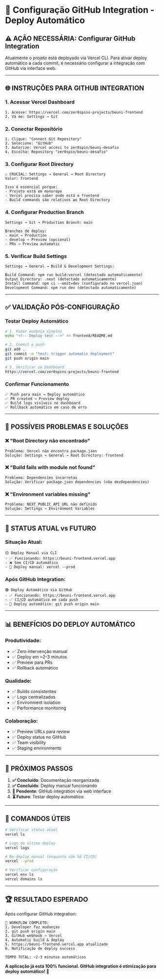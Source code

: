 # 🔗 Configuração GitHub Integration - Deploy Automático

## ⚠️ **AÇÃO NECESSÁRIA: Configurar GitHub Integration**

Atualmente o projeto está deployado via Vercel CLI. Para ativar deploy automático a cada commit, é necessário configurar a integração com GitHub via interface web.

---

## 🌐 **INSTRUÇÕES PARA GITHUB INTEGRATION**

### **1. Acessar Vercel Dashboard**
```
1. Acesse: https://vercel.com/zer0spins-projects/beuni-frontend
2. Vá em: Settings → Git
```

### **2. Conectar Repositório**
```
1. Clique: "Connect Git Repository"
2. Selecione: "GitHub"
3. Autorize: Vercel access to zer0spin/beuni-desafio
4. Escolha: Repository "zer0spin/beuni-desafio"
```

### **3. Configurar Root Directory**
```
⚠️ CRUCIAL: Settings → General → Root Directory
Valor: frontend

Isso é essencial porque:
- Projeto está em monorepo
- Vercel precisa saber onde está o frontend
- Build commands são relativos ao Root Directory
```

### **4. Configurar Production Branch**
```
Settings → Git → Production Branch: main

Branches de deploy:
- main → Production
- develop → Preview (opcional)
- PRs → Preview automatic
```

### **5. Verificar Build Settings**
```
Settings → General → Build & Development Settings:

Build Command: npm run build:vercel (detectado automaticamente)
Output Directory: .next (detectado automaticamente) 
Install Command: npm ci --omit=dev (configurado no vercel.json)
Development Command: npm run dev (detectado automaticamente)
```

---

## ✅ **VALIDAÇÃO PÓS-CONFIGURAÇÃO**

### **Testar Deploy Automático**
```bash
# 1. Fazer mudança simples
echo "<!-- Deploy test -->" >> frontend/README.md

# 2. Commit e push
git add .
git commit -m "test: trigger automatic deployment"
git push origin main

# 3. Verificar no Dashboard
https://vercel.com/zer0spins-projects/beuni-frontend
```

### **Confirmar Funcionamento**
```
✅ Push para main → Deploy automático
✅ PR created → Preview deploy  
✅ Build logs visíveis no dashboard
✅ Rollback automático em caso de erro
```

---

## 🚨 **POSSÍVEIS PROBLEMAS E SOLUÇÕES**

### **❌ "Root Directory não encontrado"**
```
Problema: Vercel não encontra package.json
Solução: Settings → General → Root Directory: frontend
```

### **❌ "Build fails with module not found"**
```
Problema: Dependencies incorretas
Solução: Verificar package.json dependencies (não devDependencies)
```

### **❌ "Environment variables missing"**
```
Problema: NEXT_PUBLIC_API_URL não definido
Solução: Settings → Environment Variables
```

---

## 🔄 **STATUS ATUAL vs FUTURO**

### **Situação Atual:**
```
🟡 Deploy Manual via CLI
- ✅ Funcionando: https://beuni-frontend.vercel.app
- ❌ Sem CI/CD automático
- 🔧 Deploy manual: vercel --prod
```

### **Após GitHub Integration:**
```
🟢 Deploy Automático via GitHub
- ✅ Funcionando: https://beuni-frontend.vercel.app
- ✅ CI/CD automático em cada push
- 🔧 Deploy automático: git push origin main
```

---

## 📊 **BENEFÍCIOS DO DEPLOY AUTOMÁTICO**

### **Produtividade:**
- ✅ Zero intervenção manual
- ✅ Deploy em ~2-3 minutos
- ✅ Preview para PRs
- ✅ Rollback automático

### **Qualidade:**
- ✅ Builds consistentes
- ✅ Logs centralizados
- ✅ Environment isolation
- ✅ Performance monitoring

### **Colaboração:**
- ✅ Preview URLs para review
- ✅ Deploy status no GitHub
- ✅ Team visibility
- ✅ Staging environments

---

## 🎯 **PRÓXIMOS PASSOS**

1. **✅ Concluído**: Documentação reorganizada
2. **✅ Concluído**: Deploy manual funcionando
3. **🔄 Pendente**: GitHub integration via web interface
4. **⏳ Futuro**: Testar deploy automático

---

## 📝 **COMANDOS ÚTEIS**

```bash
# Verificar status atual
vercel ls

# Logs do último deploy
vercel logs

# Re-deploy manual (enquanto não há CI/CD)
vercel --prod

# Verificar configuração
vercel env ls
vercel domains ls
```

---

## 🏆 **RESULTADO ESPERADO**

Após configurar GitHub integration:

```
🚀 WORKFLOW COMPLETO:
1. Developer faz mudanças
2. git push origin main
3. GitHub webhook → Vercel
4. Automatic build & deploy
5. https://beuni-frontend.vercel.app atualizado
6. Notificação de deploy success

TEMPO TOTAL: ~2-3 minutos automáticos
```

**A aplicação já está 100% funcional. GitHub integration é otimização para deploy automático! 🎉**